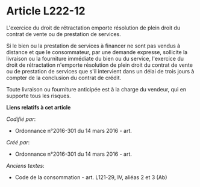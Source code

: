 # Article L222-12

L'exercice du droit de rétractation emporte résolution de plein droit du contrat de vente ou de prestation de services.

Si le bien ou la prestation de services à financer ne sont pas vendus à distance et que le consommateur, par une demande
expresse, sollicite la livraison ou la fourniture immédiate du bien ou du service, l'exercice du droit de rétractation
n'emporte résolution de plein droit du contrat de vente ou de prestation de services que s'il intervient dans un délai de
trois jours à compter de la conclusion du contrat de crédit.

Toute livraison ou fourniture anticipée est à la charge du vendeur, qui en supporte tous les risques.

**Liens relatifs à cet article**

_Codifié par_:

  - Ordonnance n°2016-301 du 14 mars 2016 - art.

_Créé par_:

  - Ordonnance n°2016-301 du 14 mars 2016 - art.

_Anciens textes_:

  - Code de la consommation - art. L121-29, IV, aliéas 2 et 3 (Ab)

